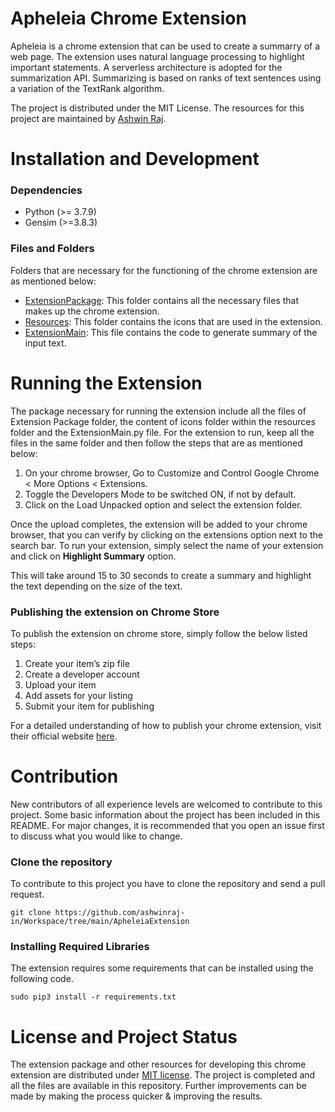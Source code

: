 # Apheleia Chrome Extension
Apheleia is a chrome extension that can be used to create a summarry of a web page. The extension uses natural language processing to highlight important statements. A serverless architecture is adopted for the summarization API. Summarizing is based on ranks of text sentences using a variation of the TextRank algorithm.

The project is distributed under the MIT License. The resources for this project are maintained by [Ashwin Raj](https://github.com/ashwinraj-in).

# Installation and Development
### Dependencies
- Python (>= 3.7.9)
- Gensim (>=3.8.3)

### Files and Folders
Folders that are necessary for the functioning of the chrome extension are as mentioned below:
- [ExtensionPackage](https://github.com/ashwinraj-in/Vulpex-WebApp/tree/master/Server):
  This folder contains all the necessary files that makes up the chrome extension.
- [Resources]():
  This folder contains the icons that are used in the extension.
- [ExtensionMain](https://github.com/ashwinraj-in/Workspace/blob/main/ApheleiaExtension/ExtensionMain.py):
  This file contains the code to generate summary of the input text.
  
# Running the Extension
The package necessary for running the extension include all the files of Extension Package folder, the content of icons folder within the resources folder and the ExtensionMain.py file. For the extension to run, keep all the files in the same folder and then follow the steps that are as mentioned below:
  1. On your chrome browser, Go to Customize and Control Google Chrome < More Options < Extensions.
  2. Toggle the Developers Mode to be switched ON, if not by default.
  3. Click on the Load Unpacked option and select the extension folder.
  
Once the upload completes, the extension will be added to your chrome browser, that you can verify by clicking on the extensions option next to the search bar. To run your extension, simply select the name of your extension and click on **Highlight Summary** option. 

This will take around 15 to 30 seconds to create a summary and highlight the text depending on the size of the text.
  
### Publishing the extension on Chrome Store
To publish the extension on chrome store, simply follow the below listed steps:
  1. Create your item’s zip file
  2. Create a developer account
  3. Upload your item
  4. Add assets for your listing
  5. Submit your item for publishing
  
For a detailed understanding of how to publish your chrome extension, visit their official website [here](https://developer.chrome.com/webstore/publish).

# Contribution
New contributors of all experience levels are welcomed to contribute to this project. Some basic information about the project has been included in this README. For major changes, it is recommended that you open an issue first to discuss what you would like to change.

### Clone the repository
To contribute to this project you have to clone the repository and send a pull request.
```
git clone https://github.com/ashwinraj-in/Workspace/tree/main/ApheleiaExtension
```
### Installing Required Libraries
The extension requires some requirements that can be installed using the following code.
```
sudo pip3 install -r requirements.txt
```

# License and Project Status
The extension package and other resources for developing this chrome extension are distributed under [MIT license](https://github.com/ashwinraj-in/Workspace/tree/main/LICENSE). The project is completed and all the files are available in this repository. Further improvements can be made by making the process quicker & improving the results.
